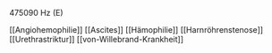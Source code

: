 475090 Hz (E)

[[Angiohemophilie]]
[[Ascites]]
[[Hämophilie]]
[[Harnröhrenstenose]]
[[Urethrastriktur]]
[[von-Willebrand-Krankheit]]